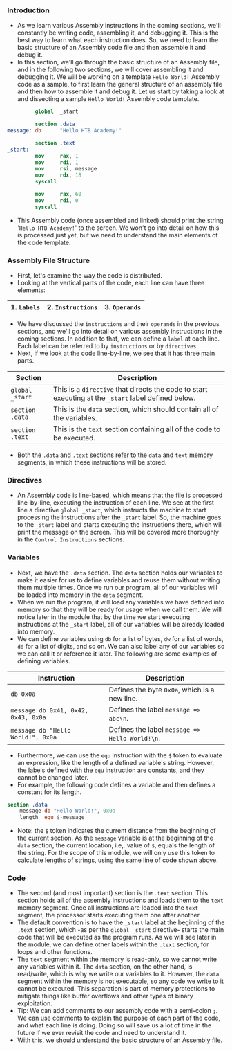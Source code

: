 ### Introduction
- As we learn various Assembly instructions in the coming sections, we'll constantly be writing code, assembling it, and debugging it. This is the best way to learn what each instruction does. So, we need to learn the basic structure of an Assembly code file and then assemble it and debug it.
- In this section, we'll go through the basic structure of an Assembly file, and in the following two sections, we will cover assembling it and debugging it. We will be working on a template `Hello World!` Assembly code as a sample, to first learn the general structure of an assembly file and then how to assemble it and debug it. Let us start by taking a look at and dissecting a sample `Hello World!` Assembly code template.
```nasm
         global  _start

         section .data
message: db      "Hello HTB Academy!"

         section .text
_start:
         mov     rax, 1
         mov     rdi, 1
         mov     rsi, message
         mov     rdx, 18
         syscall

         mov     rax, 60
         mov     rdi, 0
         syscall
```
- This Assembly code (once assembled and linked) should print the string '`Hello HTB Academy!`' to the screen. We won't go into detail on how this is processed just yet, but we need to understand the main elements of the code template.

### Assembly File Structure
- First, let's examine the way the code is distributed.
-  Looking at the vertical parts of the code, each line can have three elements:

| 1\. `Labels` | 2\. `Instructions` | 3\. `Operands` |
| --- | --- | --- |

- We have discussed the `instructions` and their `operands` in the previous sections, and we'll go into detail on various assembly instructions in the coming sections. In addition to that, we can define a `label` at each line. Each label can be referred to by `instructions` or by `directives`.
- Next, if we look at the code line-by-line, we see that it has three main parts.

| Section         | Description                                                                                         |
| --------------- | --------------------------------------------------------------------------------------------------- |
| `global _start` | This is a `directive` that directs the code to start executing at the `_start` label defined below. |
| `section .data` | This is the `data` section, which should contain all of the variables.                              |
| `section .text` | This is the `text` section containing all of the code to be executed.                               |

- Both the `.data` and `.text` sections refer to the `data` and `text` memory segments, in which these instructions will be stored.



### Directives
- An Assembly code is line-based, which means that the file is processed line-by-line, executing the instruction of each line. We see at the first line a directive `global _start`, which instructs the machine to start processing the instructions after the `_start` label. So, the machine goes to the `_start` label and starts executing the instructions there, which will print the message on the screen. This will be covered more thoroughly in the `Control Instructions` sections.



### Variables
- Next, we have the `.data` section. The `data` section holds our variables to make it easier for us to define variables and reuse them without writing them multiple times. Once we run our program, all of our variables will be loaded into memory in the `data` segment.
- When we run the program, it will load any variables we have defined into memory so that they will be ready for usage when we call them. We will notice later in the module that by the time we start executing instructions at the `_start` label, all of our variables will be already loaded into memory.
- We can define variables using `db` for a list of bytes, `dw` for a list of words, `dd` for a list of digits, and so on. We can also label any of our variables so we can call it or reference it later. The following are some examples of defining variables.

| Instruction | Description |
| --- | --- |
| `db 0x0a` | Defines the byte `0x0a`, which is a new line. |
| `message db 0x41, 0x42, 0x43, 0x0a` | Defines the label `message => abc\n`. |
| `message db "Hello World!", 0x0a` | Defines the label `message => Hello World!\n`. |

- Furthermore, we can use the `equ` instruction with the `$` token to evaluate an expression, like the length of a defined variable's string. However, the labels defined with the `equ` instruction are constants, and they cannot be changed later.
- For example, the following code defines a variable and then defines a constant for its length.
```nasm
section .data
    message db "Hello World!", 0x0a
    length  equ $-message
```
- Note: the `$` token indicates the current distance from the beginning of the current section. As the `message` variable is at the beginning of the `data` section, the current location, i.e,. value of `$`, equals the length of the string. For the scope of this module, we will only use this token to calculate lengths of strings, using the same line of code shown above.


### Code
- The second (and most important) section is the `.text` section. This section holds all of the assembly instructions and loads them to the `text` memory segment. Once all instructions are loaded into the `text` segment, the processor starts executing them one after another.
- The default convention is to have the `_start` label at the beginning of the `.text` section, which -as per the `global _start` directive- starts the main code that will be executed as the program runs. As we will see later in the module, we can define other labels within the `.text` section, for loops and other functions.
- The `text` segment within the memory is read-only, so we cannot write any variables within it. The `data` section, on the other hand, is read/write, which is why we write our variables to it. However, the `data` segment within the memory is not executable, so any code we write to it cannot be executed. This separation is part of memory protections to mitigate things like buffer overflows and other types of binary exploitation.
- Tip: We can add comments to our assembly code with a semi-colon `;`. We can use comments to explain the purpose of each part of the code, and what each line is doing. Doing so will save us a lot of time in the future if we ever revisit the code and need to understand it.
- With this, we should understand the basic structure of an Assembly file.